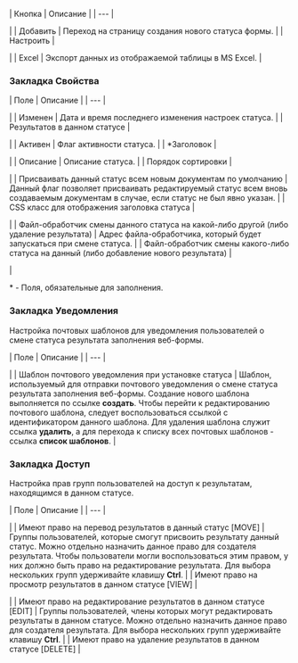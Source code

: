 | Кнопка | Описание |
| --- |

|
| Добавить | Переход на страницу создания нового статуса формы. |
| Настроить |

|
| Excel | Экспорт данных из отображаемой таблицы в MS Excel. |

### Закладка Свойства

| Поле | Описание |
| --- |

|
| Изменен | Дата и время последнего изменения настроек статуса. |
| Результатов в данном статусе |

|
| Активен | Флаг активности статуса. |
| \*Заголовок |

|
| Описание | Описание статуса. |
| Порядок сортировки |

|
| Присваивать данный статус всем новым документам по умолчанию | Данный флаг позволяет присваивать редактируемый статус всем вновь создаваемым документам в случае, если статус не был явно указан. |
| CSS класс для отображения заголовка статуса |

|
| Файл-обработчик смены данного статуса на какой-либо другой (либо удаление результата) | Адрес файла-обработчика, который будет запускаться при смене статуса. |
| Файл-обработчик смены какого-либо статуса на данный (либо добавление нового результата) |

|

\* - Поля, обязательные для заполнения.

### Закладка Уведомления

Настройка почтовых шаблонов для уведомления пользователей о смене статуса результата заполнения веб-формы.

| Поле | Описание |
| --- |

|
| Шаблон почтового уведомления при установке статуса | Шаблон, используемый для отправки почтового уведомления о смене статуса результата заполнения веб-формы.     Создание нового шаблона выполняется по ссылке **создать**. Чтобы перейти к редактированию почтового шаблона, следует воспользоваться ссылкой с идентификатором данного шаблона. Для удаления шаблона служит ссылка **удалить**, а для перехода к списку всех почтовых шаблонов - ссылка **список шаблонов**. |

### Закладка Доступ

Настройка прав групп пользователей на доступ к результатам, находящимся в данном статусе.

| Поле | Описание |
| --- |

|
| Имеют право на перевод результатов в данный статус [MOVE] | Группы пользователей, которые смогут присвоить результату данный статус. Можно отдельно назначить данное право для создателя результата. Чтобы пользователи могли воспользоваться этим правом, у них должно быть право на редактирование результата.     Для выбора нескольких групп удерживайте клавишу **Ctrl**. |
| Имеют право на просмотр результатов в данном статусе [VIEW] |

|
| Имеют право на редактирование результатов в данном статусе [EDIT] | Группы пользователей, члены которых могут редактировать результаты в данном статусе. Можно отдельно назначить данное право для создателя результата.     Для выбора нескольких групп удерживайте клавишу **Ctrl**. |
| Имеют право на удаление результатов в данном статусе [DELETE] |
